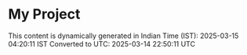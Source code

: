 # My Project

This content is dynamically generated in Indian Time (IST): 2025-03-15 04:20:11 IST
Converted to UTC: 2025-03-14 22:50:11 UTC
